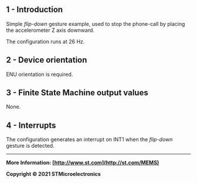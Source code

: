 ## 1 - Introduction

Simple *flip-down* gesture example, used to stop the phone-call by placing the accelerometer Z axis downward.

The configuration runs at 26 Hz.


## 2 - Device orientation

ENU orientation is required.


## 3 - Finite State Machine output values

None.


## 4 - Interrupts

The configuration generates an interrupt on INT1 when the *flip-down* gesture is detected.

------

**More Information: [http://www.st.com](http://st.com/MEMS)**

**Copyright © 2021 STMicroelectronics**

